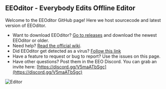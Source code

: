 ## EEOditor - Everybody Edits Offline Editor
   
Welcome to the EEOditor GitHub page! Here we host sourcecode and latest version of EEOditor.
  
* Want to download EEOditor? [Go to releases](https://github.com/capasha/EEOEditor/releases) and download the newest EEOditor or older.  
* Need help? [Read the official wiki](https://github.com/capasha/EEOEditor/wiki).
* Did EEOditor get detected as a virus? [Follow this link](https://github.com/capasha/EEOEditor/wiki/Virus-Detection)
* Have a feature to request or bug to report? Use the issues on this page.
* Have other questions? Post them in the EEO Discord. You can grab an invite here: [https://discord.gg/V5maATbSgc](https://discord.gg/V5maATbSgc)

![Editor](https://raw.githubusercontent.com/wiki/capasha/EEOEditor/images/eeoditor_screen.png)
